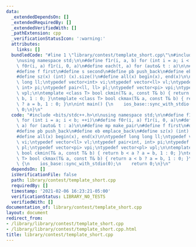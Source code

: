 ```yaml
---
data:
  _extendedDependsOn: []
  _extendedRequiredBy: []
  _extendedVerifiedWith: []
  _pathExtension: cpp
  _verificationStatusIcon: ':warning:'
  attributes:
    links: []
  bundledCode: "#line 1 \"library/contest/template_short.cpp\"\n#include <bits/stdc++.h>\n\
    \nusing namespace std;\n\n#define f1r(i, a, b) for (int i = a; i < b; ++i)\n#define\
    \ f0r(i, a) f1r(i, 0, a)\n#define each(t, a) for (auto& t : a)\n\n#define mp make_pair\n\
    #define f first\n#define s second\n#define pb push_back\n#define eb emplace_back\n\
    #define sz(x) (int) (x).size()\n#define all(x) begin(x), end(x)\n\ntypedef long\
    \ long ll;\ntypedef vector<int> vi;\ntypedef vector<ll> vl;\ntypedef pair<int,\
    \ int> pi;\ntypedef pair<ll, ll> pl;\ntypedef vector<pi> vpi;\ntypedef vector<pl>\
    \ vpl;\n\ntemplate <class T> bool ckmin(T& a, const T& b) { return b < a ? a =\
    \ b, 1 : 0; }\ntemplate <class T> bool ckmax(T& a, const T& b) { return a < b\
    \ ? a = b, 1 : 0; }\n\nint main() {\n    ios_base::sync_with_stdio(0);\n    return\
    \ 0;\n}\n"
  code: "#include <bits/stdc++.h>\n\nusing namespace std;\n\n#define f1r(i, a, b)\
    \ for (int i = a; i < b; ++i)\n#define f0r(i, a) f1r(i, 0, a)\n#define each(t,\
    \ a) for (auto& t : a)\n\n#define mp make_pair\n#define f first\n#define s second\n\
    #define pb push_back\n#define eb emplace_back\n#define sz(x) (int) (x).size()\n\
    #define all(x) begin(x), end(x)\n\ntypedef long long ll;\ntypedef vector<int>\
    \ vi;\ntypedef vector<ll> vl;\ntypedef pair<int, int> pi;\ntypedef pair<ll, ll>\
    \ pl;\ntypedef vector<pi> vpi;\ntypedef vector<pl> vpl;\n\ntemplate <class T>\
    \ bool ckmin(T& a, const T& b) { return b < a ? a = b, 1 : 0; }\ntemplate <class\
    \ T> bool ckmax(T& a, const T& b) { return a < b ? a = b, 1 : 0; }\n\nint main()\
    \ {\n    ios_base::sync_with_stdio(0);\n    return 0;\n}\n"
  dependsOn: []
  isVerificationFile: false
  path: library/contest/template_short.cpp
  requiredBy: []
  timestamp: '2021-02-06 16:23:21-05:00'
  verificationStatus: LIBRARY_NO_TESTS
  verifiedWith: []
documentation_of: library/contest/template_short.cpp
layout: document
redirect_from:
- /library/library/contest/template_short.cpp
- /library/library/contest/template_short.cpp.html
title: library/contest/template_short.cpp
---
```

